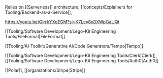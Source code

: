 
Relies on [[Serverless]] architecture, [[concepts/Explainers for Tooling/Backend-as-a-Service]], 

https://youtu.be/GirrkYXoEGM?si=K7Lcv6xDXWpGaUQt

[[Tooling/Software Development/Lego-Kit Engineering Tools/FileFormat|FileFormat]]

[[Tooling/AI-Toolkit/Generative AI/Code Generators/Tempo|Tempo]]

[[Tooling/Software Development/Lego-Kit Engineering Tools/Clerk|Clerk]], [[Tooling/Software Development/Lego-Kit Engineering Tools/Auth0|Auth0]]

[[Polar]], [[organizations/Stripe|Stripe]]



